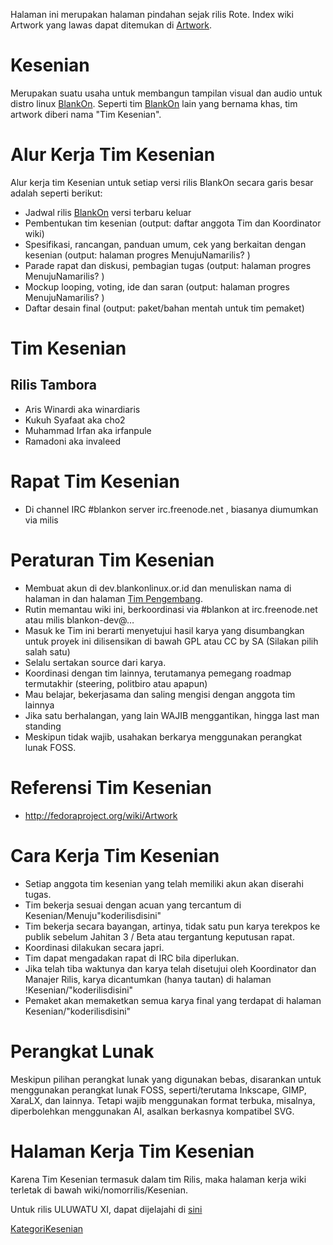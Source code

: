    Halaman ini merupakan halaman pindahan sejak rilis Rote. Index wiki Artwork yang lawas dapat ditemukan di [Artwork]().
# Kesenian

   Merupakan suatu usaha untuk membangun tampilan visual dan audio untuk distro linux [BlankOn](http://dev.blankonlinux.or.id/wiki/BlankOn). Seperti tim [BlankOn](http://dev.blankonlinux.or.id/wiki/BlankOn) lain yang bernama khas, tim artwork diberi      nama "Tim Kesenian".
# Alur Kerja Tim Kesenian

Alur kerja tim Kesenian untuk setiap versi rilis BlankOn secara garis besar adalah seperti berikut:

  * Jadwal rilis [BlankOn](http://dev.blankonlinux.or.id/wiki/BlankOn) versi terbaru keluar
  * Pembentukan tim kesenian (output: daftar anggota Tim dan Koordinator wiki)
  * Spesifikasi, rancangan, panduan umum, cek yang berkaitan dengan kesenian (output: halaman progres MenujuNamarilis? )
  * Parade rapat dan diskusi, pembagian tugas (output: halaman progres MenujuNamarilis? )
  * Mockup looping, voting, ide dan saran (output: halaman progres MenujuNamarilis? )
  * Daftar desain final (output: paket/bahan mentah untuk tim pemaket) 

# Tim Kesenian
## Rilis Tambora

   * Aris Winardi aka winardiaris
   * Kukuh Syafaat aka cho2
   * Muhammad Irfan aka irfanpule
   * Ramadoni aka invaleed 

# Rapat Tim Kesenian

   * Di channel IRC #blankon server irc.freenode.net , biasanya diumumkan via milis 

# Peraturan Tim Kesenian

   * Membuat akun di dev.blankonlinux.or.id dan menuliskan nama di halaman in dan halaman [Tim Pengembang]().
   * Rutin memantau wiki ini, berkoordinasi via #blankon at irc.freenode.net atau milis blankon-dev@…
   * Masuk ke Tim ini berarti menyetujui hasil karya yang disumbangkan untuk proyek ini dilisensikan di bawah GPL atau CC by SA (Silakan pilih salah satu)
   * Selalu sertakan source dari karya.
   * Koordinasi dengan tim lainnya, terutamanya pemegang roadmap termutakhir (steering, politbiro atau apapun)
   * Mau belajar, bekerjasama dan saling mengisi dengan anggota tim lainnya
   * Jika satu berhalangan, yang lain WAJIB menggantikan, hingga last man standing
   * Meskipun tidak wajib, usahakan berkarya menggunakan perangkat lunak FOSS. 

# Referensi Tim Kesenian

   * http://fedoraproject.org/wiki/Artwork

# Cara Kerja Tim Kesenian

   * Setiap anggota tim kesenian yang telah memiliki akun akan diserahi tugas.
   * Tim bekerja sesuai dengan acuan yang tercantum di Kesenian/Menuju"koderilisdisini"
   * Tim bekerja secara bayangan, artinya, tidak satu pun karya terekpos ke publik sebelum Jahitan 3 / Beta atau tergantung keputusan rapat.
   * Koordinasi dilakukan secara japri.
   * Tim dapat mengadakan rapat di IRC bila diperlukan.
   * Jika telah tiba waktunya dan karya telah disetujui oleh Koordinator dan Manajer Rilis, karya dicantumkan (hanya tautan) di halaman !Kesenian/"koderilisdisini"
   * Pemaket akan memaketkan semua karya final yang terdapat di halaman Kesenian/"koderilisdisini" 

# Perangkat Lunak

Meskipun pilihan perangkat lunak yang digunakan bebas, disarankan untuk menggunakan perangkat lunak FOSS, seperti/terutama  Inkscape, GIMP, XaraLX, dan lainnya. Tetapi wajib menggunakan format terbuka, misalnya, diperbolehkan menggunakan AI, asalkan  berkasnya kompatibel SVG.
# Halaman Kerja Tim Kesenian

Karena Tim Kesenian termasuk dalam tim Rilis, maka halaman kerja wiki terletak di bawah wiki/nomorrilis/Kesenian.

Untuk rilis ULUWATU XI, dapat dijelajahi di [sini]()

[KategoriKesenian]()
